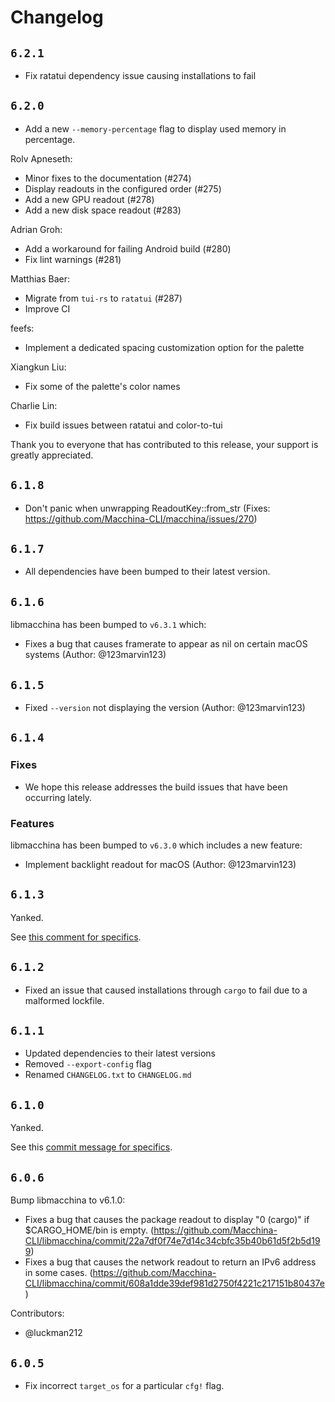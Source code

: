# Changelog

## `6.2.1`

- Fix ratatui dependency issue causing installations to fail

## `6.2.0`

- Add a new `--memory-percentage` flag to display used memory in percentage.

Rolv Apneseth:
- Minor fixes to the documentation (#274)
- Display readouts in the configured order (#275)
- Add a new GPU readout (#278)
- Add a new disk space readout (#283)

Adrian Groh:
- Add a workaround for failing Android build (#280)
- Fix lint warnings (#281)

Matthias Baer:
- Migrate from `tui-rs` to `ratatui` (#287)
- Improve CI

feefs:
- Implement a dedicated spacing customization option for the palette

Xiangkun Liu:
- Fix some of the palette's color names

Charlie Lin:
- Fix build issues between ratatui and color-to-tui

Thank you to everyone that has contributed to this release, your support
is greatly appreciated.

## `6.1.8`

- Don't panic when unwrapping ReadoutKey::from_str (Fixes: https://github.com/Macchina-CLI/macchina/issues/270)

## `6.1.7`

- All dependencies have been bumped to their latest version.

## `6.1.6`

libmacchina has been bumped to `v6.3.1` which:
- Fixes a bug that causes framerate to appear as nil on certain macOS systems
  (Author: @123marvin123)

## `6.1.5`

- Fixed `--version` not displaying the version (Author: @123marvin123)

## `6.1.4`

### Fixes

- We hope this release addresses the build issues that have been occurring lately.

### Features

libmacchina has been bumped to `v6.3.0` which includes a new feature:
- Implement backlight readout for macOS (Author: @123marvin123)

## `6.1.3`

Yanked.

See [this comment for specifics](https://github.com/Macchina-CLI/macchina/issues/263#issuecomment-1250045395).

## `6.1.2`

- Fixed an issue that caused installations through `cargo` to fail due to a
  malformed lockfile.

##  `6.1.1`

- Updated dependencies to their latest versions
- Removed `--export-config` flag
- Renamed `CHANGELOG.txt` to `CHANGELOG.md`

## `6.1.0`

Yanked.

See this [commit message for specifics](https://github.com/Macchina-CLI/macchina/commit/fb31328cf75e3e945a70b80cb1891a062a63de5e).

## `6.0.6`

Bump libmacchina to v6.1.0:
- Fixes a bug that causes the package readout to display "0 (cargo)" if
  $CARGO_HOME/bin is empty.
  (https://github.com/Macchina-CLI/libmacchina/commit/22a7df0f74e7d14c34cbfc35b40b61d5f2b5d199)
- Fixes a bug that causes the network readout to return an IPv6 address in some cases.
  (https://github.com/Macchina-CLI/libmacchina/commit/608a1dde39def981d2750f4221c217151b80437e)

Contributors:
- @luckman212

## `6.0.5`

- Fix incorrect `target_os` for a particular `cfg!` flag.
